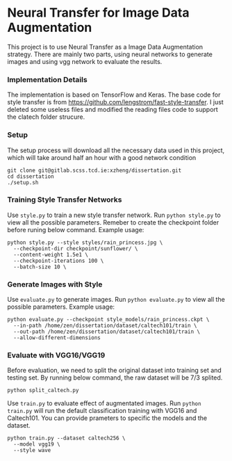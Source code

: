 # Neural Transfer for Image Data Augmentation

This project is to use Neural Transfer as a Image Data Augmentation strategy. There are mainly two parts, using neural networks to generate images and using vgg network to evaluate the results.

### Implementation Details
The implementation is based on TensorFlow and Keras. The base code for style transfer is from https://github.com/lengstrom/fast-style-transfer. I just deleted some useless files and modified the reading files code to support the clatech folder strucure.

### Setup
The setup process will download all the necessary data used in this project, which will take around half an hour with a good network condition

    git clone git@gitlab.scss.tcd.ie:xzheng/dissertation.git
    cd dissertation
    ./setup.sh

### Training Style Transfer Networks
Use `style.py` to train a new style transfer network. Run `python style.py` to view all the possible parameters. Remeber to create the checkpoint folder before runing below command. Example usage:

    python style.py --style styles/rain_princess.jpg \
      --checkpoint-dir checkpoint/sunflower/ \
      --content-weight 1.5e1 \
      --checkpoint-iterations 100 \
      --batch-size 10 \

### Generate Images with Style
Use `evaluate.py` to generate images. Run `python evaluate.py` to view all the possible parameters. Example usage:

    python evaluate.py --checkpoint style_models/rain_princess.ckpt \
      --in-path /home/zen/dissertation/dataset/caltech101/train \
      --out-path /home/zen/dissertation/dataset/caltech101/train \
      --allow-different-dimensions

### Evaluate with VGG16/VGG19
Before evaluation, we need to split the original dataset into training set and testing set. By running below command, the raw dataset will be 7/3 splited.

    python split_caltech.py

Use `train.py` to evaluate effect of augmentated images. Run `python train.py` will run the default classification training with VGG16 and Caltech101. You can provide prameters to specific the models and the dataset.

    python train.py --dataset caltech256 \
      --model vgg19 \
      --style wave